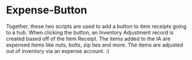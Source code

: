 # Expense-Button
Together, these two scripts are used to add a button to item receipts going to a hub. When clicking the button, an Inventory Adjustment record is created based off of the Item Receipt. The items added to the IA are expensed items like nuts, bolts, zip ties and more. The items are adjusted out of inventory via an expense account.
:)
